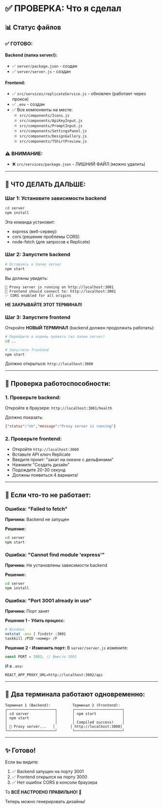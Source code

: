 # ✅ ПРОВЕРКА: Что я сделал

## 📊 Статус файлов

### ✅ ГОТОВО:

#### Backend (папка server/):
- ✅ `server/package.json` - создан
- ✅ `server/server.js` - создан

#### Frontend:
- ✅ `src/services/replicateService.js` - обновлен (работает через прокси)
- ✅ `.env` - создан
- ✅ Все компоненты на месте:
  - `src/components/Icons.js`
  - `src/components/ApiKeyInput.js`
  - `src/components/PromptInput.js`
  - `src/components/SettingsPanel.js`
  - `src/components/DesignGallery.js`
  - `src/components/TShirtPreview.js`

### ⚠️ ВНИМАНИЕ:
- ❌ `src/services/package.json` - ЛИШНИЙ ФАЙЛ (можно удалить)

---

## 🚀 ЧТО ДЕЛАТЬ ДАЛЬШЕ:

### Шаг 1: Установите зависимости backend

```bash
cd server
npm install
```

Эта команда установит:
- express (веб-сервер)
- cors (решение проблемы CORS)
- node-fetch (для запросов к Replicate)

### Шаг 2: Запустите backend

```bash
# Оставаясь в папке server
npm start
```

Вы должны увидеть:
```
🚀 Proxy server is running on http://localhost:3001
📡 Frontend should connect to: http://localhost:3001
✅ CORS enabled for all origins
```

**НЕ ЗАКРЫВАЙТЕ ЭТОТ ТЕРМИНАЛ!**

### Шаг 3: Запустите frontend

Откройте **НОВЫЙ ТЕРМИНАЛ** (backend должен продолжать работать):

```bash
# Перейдите в корень проекта (из папки server)
cd ..

# Запустите frontend
npm start
```

Должно открыться: `http://localhost:3000`

---

## 🎯 Проверка работоспособности:

### 1. Проверьте backend:
Откройте в браузере: `http://localhost:3001/health`

Должно показать:
```json
{"status":"ok","message":"Proxy server is running"}
```

### 2. Проверьте frontend:
- Откройте `http://localhost:3000`
- Вставьте API ключ Replicate
- Введите промт: "закат на океане с дельфинами"
- Нажмите "Создать дизайн"
- Подождите 20-30 секунд
- Должны появиться 4 варианта!

---

## 🐛 Если что-то не работает:

### Ошибка: "Failed to fetch"
**Причина:** Backend не запущен

**Решение:**
```bash
cd server
npm start
```

### Ошибка: "Cannot find module 'express'"
**Причина:** Не установлены зависимости backend

**Решение:**
```bash
cd server
npm install
```

### Ошибка: "Port 3001 already in use"
**Причина:** Порт занят

**Решение 1 - Убить процесс:**
```bash
# Windows
netstat -ano | findstr :3001
taskkill /PID <номер> /F
```

**Решение 2 - Изменить порт:**
В `server/server.js` измените:
```javascript
const PORT = 3002; // Вместо 3001
```

И в `.env`:
```
REACT_APP_PROXY_URL=http://localhost:3002/api
```

---

## 📱 Два терминала работают одновременно:

```
Терминал 1 (Backend):          Терминал 2 (Frontend):
┌──────────────────────┐       ┌──────────────────────┐
│ cd server            │       │ npm start            │
│ npm start            │       │                      │
│                      │       │ Compiled success!    │
│ 🚀 Proxy server...   │       │ http://localhost:3000│
└──────────────────────┘       └──────────────────────┘
```

---

## ✨ Готово!

Если вы видите:
1. ✅ Backend запущен на порту 3001
2. ✅ Frontend открылся на порту 3000
3. ✅ Нет ошибок CORS в консоли браузера

То **ВСЁ НАСТРОЕНО ПРАВИЛЬНО!** 🎉

Теперь можно генерировать дизайны!
